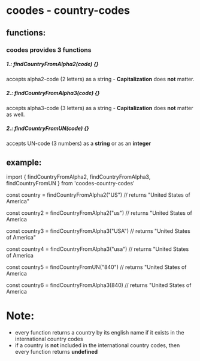 # coodes - country-codes

## functions: 
### coodes provides **3** functions

##### 1.: findCountryFromAlpha2(code) {}
accepts alpha2-code (2 letters) as a string - **Capitalization** does **not** matter.

##### 2.: findCountryFromAlpha3(code) {}
accepts alpha3-code (3 letters) as a string - **Capitalization** does **not** matter as well.

##### 2.: findCountryFromUN(code) {}
accepts UN-code (3 numbers) as a **string** or as an **integer**


## example:
import {
    findCountryFromAlpha2, 
    findCountryFromAlpha3, 
    findCountryFromUN
} from 'coodes-country-codes'

const country = findCountryFromAlpha2("US")
// returns "United States of America"

const country2 = findCountryFromAlpha2("us")
// returns "United States of America

const country3 = findCountryFromAlpha3("USA")
// returns "United States of America"

const country4 = findCountryFromAlpha3("usa")
// returns "United States of America

const country5 = findCountryFromUN("840")
// returns "United States of America

const country6 = findCountryFromAlpha3(840)
// returns "United States of America


# Note: 
- every function returns a country by its english name if it exists in the international country codes
- if a country is **not** included in the international country codes, then every function returns **undefined**